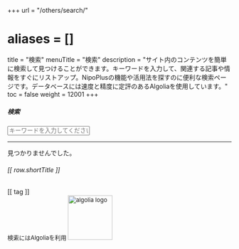 +++
url = "/others/search/"
# aliases = []
title = "検索"
menuTitle = "検索"
description = "サイト内のコンテンツを簡単に検索して見つけることができます。キーワードを入力して、関連する記事や情報をすぐにリストアップ。NipoPlusの機能や活用法を探すのに便利な検索ページです。データベースには速度と精度に定評のあるAlgoliaを使用しています。"
toc = false
weight = 12001
+++

<div id="searchBoxModal" tabindex="-1" aria-labelledby="searchBoxModalLabel">
<h5 class="modal-title" id="searchBoxModalLabel">検索</h5>
<div class="modal-body">
<div id="app">
<input type="text" v-model="word" class="form-control mb-3" placeholder="キーワードを入力してください">
<hr>
<div v-if="isNotFound" class="alert alert-danger">見つかりませんでした。</div>
<div v-else>
<!-- 検索結果をカード表示 -->
<div class="row">
<div class="col-md-16 mb-3" v-for="row in resultArr" :key="row.objectID">
<a :href="row.relpermalink" class="text-decoration-none text-dark">
<div class="card h-100 shadow-sm">
<div class="card-body">
<h6 class="card-title">[[ row.shortTitle ]]</h6>
<p class="card-text" v-html="row.shortSummary" style="font-size: 0.9rem; color: #666;"></p>
<div>
<span class="badge bg-primary" v-for="tag in row.tags" :key="tag">[[ tag ]]</span>
</div>
</div>
</div>
</a>
</div>
</div>
</div>
</div>
</div>

<div class="modal-footer">
<div style="font-size: 13px;">
検索にはAlgoliaを利用
<a href="https://www.algolia.com/" target="_blank">
<img src="/images/Algolia-logo-blue.svg" width="100" alt="algolia logo" loading="lazy">
</a>
</div>
</div>
</div>

<script src="https://cdnjs.cloudflare.com/ajax/libs/vue/3.3.4/vue.global.prod.min.js" integrity="sha512-39BSQXI5q1XlvVhLfFRidKG8KM6Tr6VS/XSnNo6N/A0ZXexHCeoUI/s+ulujQy3UREjoLNrMnFat8VI0mMugWA==" crossorigin="anonymous" referrerpolicy="no-referrer"></script>
<script src="https://cdnjs.cloudflare.com/ajax/libs/algoliasearch/4.17.1/algoliasearch-lite.umd.min.js" integrity="sha512-dYj47Cv0or11Y6jtjdZ/Il4fCZYQPVaGmQNgZmRsStgPZfASZ8lWgbOD9GpkV+2Mu8LvspZW+AhlL8BmQnEOyg==" crossorigin="anonymous" referrerpolicy="no-referrer"></script>

<script defer src="/js/search.js"></script>

